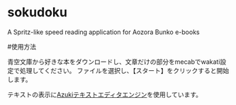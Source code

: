 sokudoku
========

A Spritz-like speed reading application for Aozora Bunko e-books

#使用方法

青空文庫から好きな本をダウンロードし、文章だけの部分をmecabでwakati設定で処理してください。
ファイルを選択し、【スタート】をクリックすると開始します。

テキストの表示に[Azukiテキストエディタエンジン](http://sgry.b.sourceforge.jp/)を使用しています。
